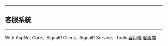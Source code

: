 ***
## 客服系統
***
With AspNet Core、SignalR Client、SignalR Service、Tools
[客戶端](http://customerservicebyhub.azurewebsites.net/)
[客服端](http://customerservicebyhub.azurewebsites.net/Customer/CustomerList)